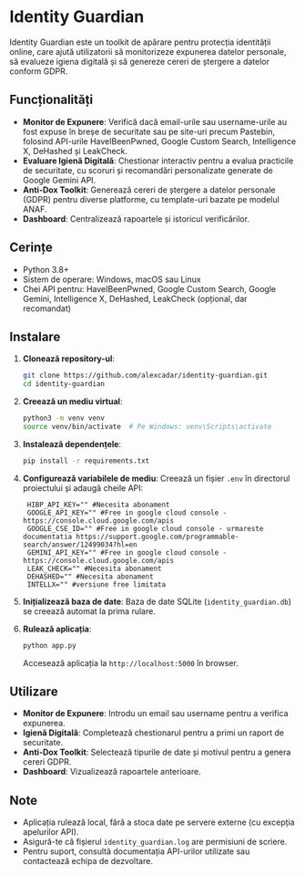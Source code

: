 # Identity Guardian

Identity Guardian este un toolkit de apărare pentru protecția identității online, care ajută utilizatorii să monitorizeze expunerea datelor personale, să evalueze igiena digitală și să genereze cereri de ștergere a datelor conform GDPR.

## Funcționalități

- **Monitor de Expunere**: Verifică dacă email-urile sau username-urile au fost expuse în breșe de securitate sau pe site-uri precum Pastebin, folosind API-urile HaveIBeenPwned, Google Custom Search, Intelligence X, DeHashed și LeakCheck.
- **Evaluare Igienă Digitală**: Chestionar interactiv pentru a evalua practicile de securitate, cu scoruri și recomandări personalizate generate de Google Gemini API.
- **Anti-Dox Toolkit**: Generează cereri de ștergere a datelor personale (GDPR) pentru diverse platforme, cu template-uri bazate pe modelul ANAF.
- **Dashboard**: Centralizează rapoartele și istoricul verificărilor.

## Cerințe

- Python 3.8+
- Sistem de operare: Windows, macOS sau Linux
- Chei API pentru: HaveIBeenPwned, Google Custom Search, Google Gemini, Intelligence X, DeHashed, LeakCheck (opțional, dar recomandat)

## Instalare

1. **Clonează repository-ul**:
   ```bash
   git clone https://github.com/alexcadar/identity-guardian.git
   cd identity-guardian
   ```

2. **Creează un mediu virtual**:
   ```bash
   python3 -m venv venv
   source venv/bin/activate  # Pe Windows: venv\Scripts\activate
   ```

3. **Instalează dependențele**:
   ```bash
   pip install -r requirements.txt
   ```

4. **Configurează variabilele de mediu**:
   Creează un fișier `.env` în directorul proiectului și adaugă cheile API:
   ```plaintext
    HIBP_API_KEY="" #Necesita abonament
    GOOGLE_API_KEY="" #Free in google cloud console - https://console.cloud.google.com/apis
    GOOGLE_CSE_ID="" #Free in google cloud console - urmareste documentatia https://support.google.com/programmable-search/answer/12499034?hl=en
    GEMINI_API_KEY="" #Free in google cloud console - https://console.cloud.google.com/apis
    LEAK_CHECK="" #Necesita abonament
    DEHASHED="" #Necesita abonament
    INTELLX="" #versiune free limitata
   ```

5. **Inițializează baza de date**:
   Baza de date SQLite (`identity_guardian.db`) se creează automat la prima rulare.

6. **Rulează aplicația**:
   ```bash
   python app.py
   ```
   Accesează aplicația la `http://localhost:5000` în browser.

## Utilizare

- **Monitor de Expunere**: Introdu un email sau username pentru a verifica expunerea.
- **Igienă Digitală**: Completează chestionarul pentru a primi un raport de securitate.
- **Anti-Dox Toolkit**: Selectează tipurile de date și motivul pentru a genera cereri GDPR.
- **Dashboard**: Vizualizează rapoartele anterioare.

## Note

- Aplicația rulează local, fără a stoca date pe servere externe (cu excepția apelurilor API).
- Asigură-te că fișierul `identity_guardian.log` are permisiuni de scriere.
- Pentru suport, consultă documentația API-urilor utilizate sau contactează echipa de dezvoltare.
